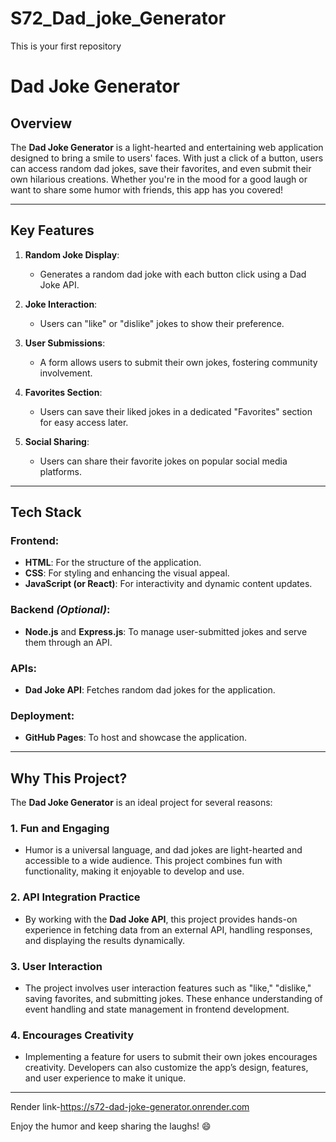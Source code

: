 # S72_Dad_joke_Generator
This is your first repository

# **Dad Joke Generator**

## **Overview**

The **Dad Joke Generator** is a light-hearted and entertaining web application designed to bring a smile to users' faces. With just a click of a button, users can access random dad jokes, save their favorites, and even submit their own hilarious creations. Whether you're in the mood for a good laugh or want to share some humor with friends, this app has you covered!

---

## **Key Features**

1. **Random Joke Display**:
   - Generates a random dad joke with each button click using a Dad Joke API.
   
2. **Joke Interaction**:
   - Users can "like" or "dislike" jokes to show their preference.

3. **User Submissions**:
   - A form allows users to submit their own jokes, fostering community involvement.

4. **Favorites Section**:
   - Users can save their liked jokes in a dedicated "Favorites" section for easy access later.

5. **Social Sharing**:
   - Users can share their favorite jokes on popular social media platforms.

---

## **Tech Stack**

### **Frontend**:
- **HTML**: For the structure of the application.
- **CSS**: For styling and enhancing the visual appeal.
- **JavaScript (or React)**: For interactivity and dynamic content updates.

### **Backend** *(Optional)*:
- **Node.js** and **Express.js**: To manage user-submitted jokes and serve them through an API.

### **APIs**:
- **Dad Joke API**: Fetches random dad jokes for the application.

### **Deployment**:
- **GitHub Pages**: To host and showcase the application.

---
## **Why This Project?**

The **Dad Joke Generator** is an ideal project for several reasons:

### **1. Fun and Engaging**
- Humor is a universal language, and dad jokes are light-hearted and accessible to a wide audience. This project combines fun with functionality, making it enjoyable to develop and use.

### **2. API Integration Practice**
- By working with the **Dad Joke API**, this project provides hands-on experience in fetching data from an external API, handling responses, and displaying the results dynamically.

### **3. User Interaction**
- The project involves user interaction features such as "like," "dislike," saving favorites, and submitting jokes. These enhance understanding of event handling and state management in frontend development.

### **4. Encourages Creativity**
- Implementing a feature for users to submit their own jokes encourages creativity. Developers can also customize the app’s design, features, and user experience to make it unique.

---
Render link-https://s72-dad-joke-generator.onrender.com


Enjoy the humor and keep sharing the laughs! 😄
